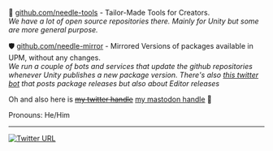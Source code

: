 🌵 [github.com/needle-tools](https://github.com/needle-tools) - Tailor-Made Tools for Creators.  
*We have a lot of open source repositories there. Mainly for Unity but some are more general purpose.*

🛡️ [github.com/needle-mirror](https://github.com/needle-mirror) - Mirrored Versions of packages available in UPM, without any changes.  
*We run a couple of bots and services that update the github repositories whenever Unity publishes a new package version. There's also [this twitter bot](https://twitter.com/Needle_Mirror) that posts package releases but also about Editor releases*

Oh and also here is [~~my twitter handle~~](https://twitter.com/marcel_wiessler) [my mastodon handle](https://mastodon.gamedev.place/@marwi) 🐘

Pronouns: He/Him

---

[![Twitter URL](https://img.shields.io/twitter/url/https/twitter.com/marcel_wiessler.svg?style=social&label=follow%20on%20twitter)](https://twitter.com/marcel_wiessler)
